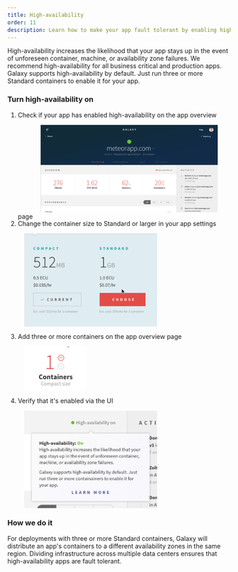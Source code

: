 ```yaml
---
title: High-availability
order: 11
description: Learn how to make your app fault tolerant by enabling high-availability
---
```


High-availability increases the likelihood that your app stays up in the event of unforeseen container, machine, or availability zone failures. We recommend high-availability for all business critical and production apps. Galaxy supports high-availability by default.  Just run three or more Standard containers to enable it for your app.

<h3 id="turn-on">Turn high-availability on</h3>

1. Check if your app has enabled high-availability on the app overview page <img src="images/galaxy-app-overview.png" style="width: 400px; margin: 1em;">
2. Change the container size to Standard or larger in your app settings <img src="images/container-upsize.gif" style="display: block; width: 300px; margin: 1em;">
3. Add three or more containers on the app overview page <img src="images/email-scale-up.gif" style="display: block; margin: 1em;">
4. Verify that it's enabled via the UI <img src="images/ss-high-availability-on.png" style="display: block; width: 300px; margin: 1em;">

<h3 id="turn-on">How we do it</h3>

For deployments with three or more Standard containers, Galaxy will distribute an app's containers to a different availability zones in the same region. Dividing infrastructure across multiple data centers ensures that high-availability apps are fault tolerant.

